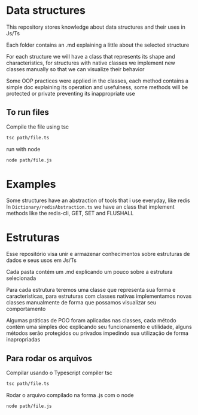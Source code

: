 # Data structures
This repository stores knowledge about data structures and their uses in Js/Ts

Each folder contains an .md explaining a little about the selected structure

For each structure we will have a class that represents its shape and characteristics, for structures with native classes we implement new classes manually
so that we can visualize their behavior

Some OOP practices were applied in the classes, each method contains a simple doc explaining its operation and usefulness, some methods will be protected or private
preventing its inappropriate use

## To run files

Compile the file using tsc
```bash
tsc path/file.ts
```

run with node
```bash
node path/file.js
```

# Examples
Some structures have an abstraction of tools that i use everyday, like redis
In `Dictionary/redisAbstraction.ts` we have an class that implement methods like the redis-cli, GET, SET and FLUSHALL


# Estruturas
Esse repositório visa unir e armazenar conhecimentos sobre estruturas de dados e seus usos em Js/Ts

Cada pasta contém um .md explicando um pouco sobre a estrutura selecionada 

Para cada estrutura teremos uma classe que representa sua forma e caracteristicas, para estruturas com classes nativas implementamos novas classes manualmente
de forma que possamos visualizar seu comportamento 

Algumas práticas de POO foram aplicadas nas classes, cada método contém uma simples doc explicando seu funcionamento e utilidade, alguns métodos serão protegidos ou privados
impedindo sua utilização de forma inapropriadas

## Para rodar os arquivos

Compilar usando o Typescript compiler tsc
```bash
tsc path/file.ts
```

Rodar o arquivo compilado na forma .js com o node
```bash
node path/file.js
```
